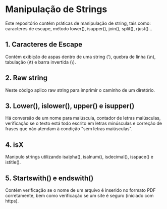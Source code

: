 # Manipulação de Strings

Este repositório contém práticas de manipulação de string, tais como: caracteres de escape, método lower(), isupper(), join(), split(), rjust()...

## 1. Caracteres de Escape

Contém exibição de aspas dentro de uma string (\'), quebra de linha (\n), tabulação (\t) e barra invertida (\\).

## 2. Raw string

Neste código aplico raw string para imprimir o caminho de um diretório.

## 3. Lower(), islower(), upper() e isupper()

Há conversão de um nome para maiúscula, contador de letras maiúsculas, verificação se o texto está todo escrito em letras minúsculas e correção de frases que não atendam à condição "sem letras maiúsculas".

## 4. isX

Manipulo strings utilizando isalpha(), isalnum(), isdecimal(), isspace() e istitle().

## 5. Startswith() e endswith()

Contém verificação se o nome de um arquivo é inserido no formato PDF corretamente, bem como verificação se um site é seguro (iniciado com https).

